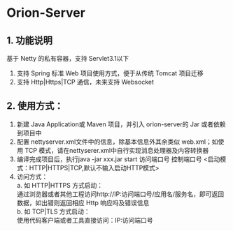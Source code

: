# Orion-Server

## 1. 功能说明

基于 Netty 的私有容器，支持 Servlet3.1以下

1. 支持 Spring 标准 Web 项目使用方式，便于从传统 Tomcat 项目迁移
2. 支持 Http|Https|TCP 通信，未来支持 Websocket

## 2. 使用方式：
1. 新建 Java Application或 Maven 项目，并引入 orion-server的 Jar 或者依赖到项目中
2. 配置 nettyserver.xml文件中的信息，除基本信息外其余类似 web.xml；如使用 TCP 模式，请在nettyserer.xml中自行实现消息处理器及内容转换器
3. 编译完成项目后，执行java -jar xxx.jar start 访问端口号 控制端口号 <启动模式：HTTP|HTTPS|TCP,默认不输入启动HTTP模式>
4. 访问方式：<br/>
   a. 如 HTTP|HTTPS 方式启动：<br/>
      通过浏览器或者其他工程访问http://IP:访问端口号/应用名/服务名，即可返回数据，如出错则返回相应 Http 响应吗及错误信息<br/>
   b. 如 TCP|TLS 方式启动：<br/>
      使用代码客户端或者工具直接访问：IP:访问端口号
   
